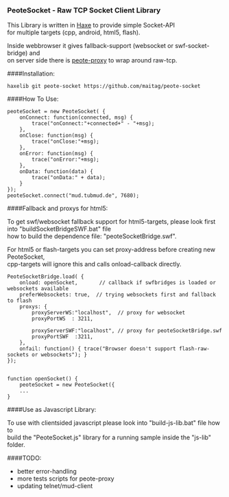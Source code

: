 ### PeoteSocket - Raw TCP Socket Client Library

This Library is written in [Haxe](http://haxe.org) to provide simple Socket-API  
for multiple targets (cpp, android, html5, flash). 

Inside webbrowser it gives fallback-support (websocket or swf-socket-bridge) and  
on server side there is [peote-proxy](https://github.com/maitag/peote-proxy) to wrap around raw-tcp.  

####Installation:
```
haxelib git peote-socket https://github.com/maitag/peote-socket
```


####How To Use:
```
peoteSocket = new PeoteSocket( {
	onConnect: function(connected, msg) {
		trace("onConnect:"+connected+" - "+msg);
	},
	onClose: function(msg) {
		trace("onClose:"+msg);
	},
	onError: function(msg) {
		trace("onError:"+msg);
	},
	onData: function(data) {
		trace("onData:" + data);
	}
});
peoteSocket.connect("mud.tubmud.de", 7680);
```
  

####Fallback and proxys for html5:

To get swf/websocket fallback support for html5-targets, please look first into "buildSocketBridgeSWF.bat" file  
how to build the dependence file: "peoteSocketBridge.swf".  

For html5 or flash-targets you can set proxy-address before creating new PeoteSocket,  
cpp-targets will ignore this and calls onload-callback directly.  

```
PeoteSocketBridge.load( {
	onload: openSocket,       // callback if swfbridges is loaded or websockets available
	preferWebsockets: true,  // trying websockets first and fallback to flash
	proxys: {
		proxyServerWS:"localhost",  // proxy for websocket
		proxyPortWS  : 3211,
		
		proxyServerSWF:"localhost", // proxy for peoteSocketBridge.swf
		proxyPortSWF  :3211,
	},
	onfail: function() { trace("Browser doesn't support flash-raw-sockets or websockets"); }
});


function openSocket() { 
	peoteSocket = new PeoteSocket({
	...
}

```


####Use as Javascript Library:

To use with clientsided javascript please look into "build-js-lib.bat" file how to  
build the "PeoteSocket.js" library for a running sample inside the "js-lib" folder.  


####TODO:
- better error-handling
- more tests scripts for peote-proxy
- updating telnet/mud-client